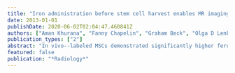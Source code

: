 ```yaml
---
title: "Iron administration before stem cell harvest enables MR imaging tracking after transplantation"
date: 2013-01-01
publishDate: 2020-06-02T02:04:47.460841Z
authors: ["Aman Khurana", "Fanny Chapelin", "Graham Beck", "Olga D Lenkov", "Jessica Donig", "Hossein Nejadnik", "Solomon Messing", "Nikita Derugin", "Ray Chun-Fai Chan", "Amitabh Gaur", " others"]
publication_types: ["2"]
abstract: "In vivo--labeled MSCs demonstrated significantly higher ferumoxytol uptake compared with ex vivo--labeled cells. With electron microscopy, iron oxide nanoparticles were localized in secondary lysosomes. In vivo--labeled cells demonstrated significant T2 shortening effects in vitro and in vivo when they were compared with unlabeled control cells (T2 in vivo, 15.4 vs 24.4 msec; P < .05) and could be tracked in osteochondral defects for 4 weeks. Histologic examination confirmed the presence of iron in labeled transplants and defect remodeling.  Conclusion: Intravenous ferumoxytol can be used to effectively label MSCs in vivo and can be used for tracking of stem cell transplants with MR imaging. This method eliminates risks of contamination and biologic alteration of MSCs associated with ex vivo--labeling procedures."
featured: false
publication: "*Radiology*"
---
```



